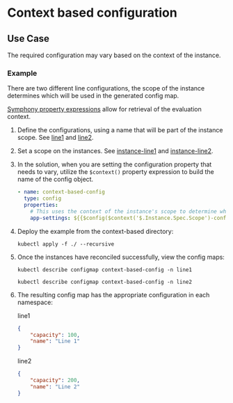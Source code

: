 # Context based configuration

## Use Case

The required configuration may vary based on the context of the instance.

### Example

There are two different line configurations, the scope of the instance determines which will be used in the generated config map.

[Symphony property expressions](../../../symphony-book/concepts/unified-object-model/property-expressions.md#functions) allow for retrieval of the evaluation context.  

1. Define the configurations, using a name that will be part of the instance scope.  See [line1](./catalogs/line1.yml) and [line2](./catalogs/line2.yml).

1. Set a scope on the instances.  See [instance-line1](./instances/instance-line1.yml) and [instance-line2](./instances/instance-line2.yml).

1. In the solution, when you are setting the configuration property that needs to vary, utilize the `$context()` property expression to build the name of the config object.

    ```yml
    - name: context-based-config
      type: config
      properties: 
        # This uses the context of the instance's scope to determine which config to include
        app-settings: ${{$config($context('$.Instance.Spec.Scope')-config, '')}}
    ```

1. Deploy the example from the context-based directory:

    `kubectl apply -f ./ --recursive`
1. Once the instances have reconciled successfully, view the config maps:

    `kubectl describe configmap context-based-config -n line1`

    `kubectl describe configmap context-based-config -n line2`
1. The resulting config map has the appropriate configuration in each namespace:

    line1

    ```json
    {
        "capacity": 100,
        "name": "Line 1"
    }
    ```

    line2

    ```json
    {
        "capacity": 200,
        "name": "Line 2"
    }
    ```
